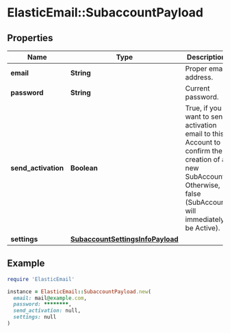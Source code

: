 # ElasticEmail::SubaccountPayload

## Properties

| Name | Type | Description | Notes |
| ---- | ---- | ----------- | ----- |
| **email** | **String** | Proper email address. |  |
| **password** | **String** | Current password. |  |
| **send_activation** | **Boolean** | True, if you want to send activation email to this Account to confirm the creation of a new SubAccount. Otherwise, false (SubAccount will immediately be Active). | [optional] |
| **settings** | [**SubaccountSettingsInfoPayload**](SubaccountSettingsInfoPayload.md) |  | [optional] |

## Example

```ruby
require 'ElasticEmail'

instance = ElasticEmail::SubaccountPayload.new(
  email: mail@example.com,
  password: ********,
  send_activation: null,
  settings: null
)
```

